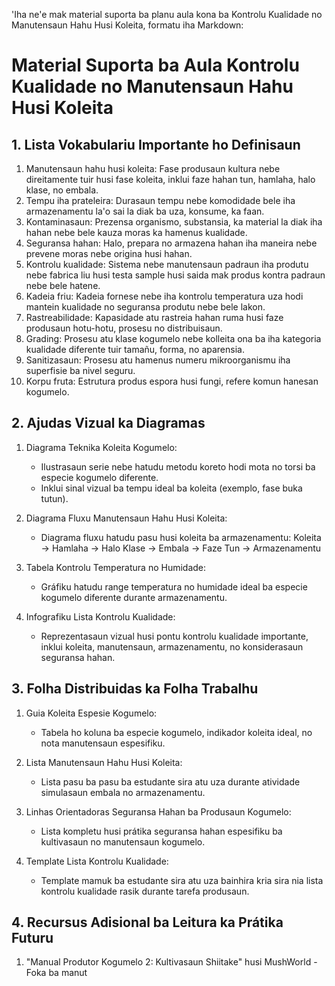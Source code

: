 'Iha ne'e mak material suporta ba planu aula kona ba Kontrolu Kualidade no Manutensaun Hahu Husi Koleita, formatu iha Markdown:

# Material Suporta ba Aula Kontrolu Kualidade no Manutensaun Hahu Husi Koleita

## 1. Lista Vokabulariu Importante ho Definisaun

1. Manutensaun hahu husi koleita: Fase produsaun kultura nebe direitamente tuir husi fase koleita, inklui faze hahan tun, hamlaha, halo klase, no embala.
2. Tempu iha prateleira: Durasaun tempu nebe komodidade bele iha armazenamentu la'o sai la diak ba uza, konsume, ka faan.
3. Kontaminasaun: Prezensa organismo, substansia, ka material la diak iha hahan nebe bele kauza moras ka hamenus kualidade.
4. Seguransa hahan: Halo, prepara no armazena hahan iha maneira nebe prevene moras nebe origina husi hahan.
5. Kontrolu kualidade: Sistema nebe manutensaun padraun iha produtu nebe fabrica liu husi testa sample husi saida mak produs kontra padraun nebe bele hatene.
6. Kadeia friu: Kadeia fornese nebe iha kontrolu temperatura uza hodi mantein kualidade no seguransa produtu nebe bele lakon.
7. Rastreabilidade: Kapasidade atu rastreia hahan ruma husi faze produsaun hotu-hotu, prosesu no distribuisaun.
8. Grading: Prosesu atu klase kogumelo nebe kolleita ona ba iha kategoria kualidade diferente tuir tamañu, forma, no aparensia.
9. Sanitizasaun: Prosesu atu hamenus numeru mikroorganismu iha superfisie ba nivel seguru.
10. Korpu fruta: Estrutura produs espora husi fungi, refere komun hanesan kogumelo.

## 2. Ajudas Vizual ka Diagramas

1. Diagrama Teknika Koleita Kogumelo:
   - Ilustrasaun serie nebe hatudu metodu koreto hodi mota no torsi ba especie kogumelo diferente.
   - Inklui sinal vizual ba tempu ideal ba koleita (exemplo, fase buka tutun).

2. Diagrama Fluxu Manutensaun Hahu Husi Koleita:
   - Diagrama fluxu hatudu pasu husi koleita ba armazenamentu: Koleita → Hamlaha → Halo Klase → Embala → Faze Tun → Armazenamentu

3. Tabela Kontrolu Temperatura no Humidade:
   - Gráfiku hatudu range temperatura no humidade ideal ba especie kogumelo diferente durante armazenamentu.

4. Infografiku Lista Kontrolu Kualidade:
   - Reprezentasaun vizual husi pontu kontrolu kualidade importante, inklui koleita, manutensaun, armazenamentu, no konsiderasaun seguransa hahan.

## 3. Folha Distribuidas ka Folha Trabalhu

1. Guia Koleita Espesie Kogumelo:
   - Tabela ho koluna ba especie kogumelo, indikador koleita ideal, no nota manutensaun espesifiku.

2. Lista Manutensaun Hahu Husi Koleita:
   - Lista pasu ba pasu ba estudante sira atu uza durante atividade simulasaun embala no armazenamentu.

3. Linhas Orientadoras Seguransa Hahan ba Produsaun Kogumelo:
   - Lista kompletu husi prátika seguransa hahan espesifiku ba kultivasaun no manutensaun kogumelo.

4. Template Lista Kontrolu Kualidade:
   - Template mamuk ba estudante sira atu uza bainhira kria sira nia lista kontrolu kualidade rasik durante tarefa produsaun.

## 4. Recursus Adisional ba Leitura ka Prátika Futuru

1. "Manual Produtor Kogumelo 2: Kultivasaun Shiitake" husi MushWorld - Foka ba manut